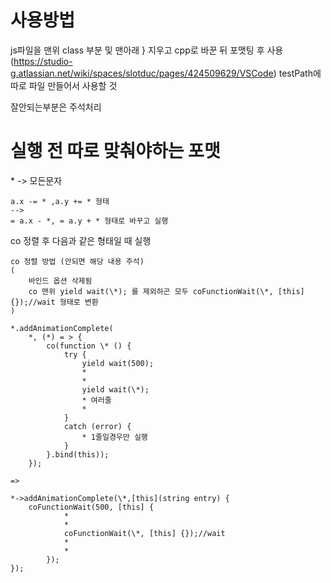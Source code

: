 
# 사용방법
js파일을 맨위 class 부분 및 맨아래 } 지우고 cpp로 바꾼 뒤 
포맷팅 후 사용 (https://studio-g.atlassian.net/wiki/spaces/slotduc/pages/424509629/VSCode)
testPath에 따로 파일 만들어서 사용할 것

잘안되는부분은 주석처리

# 실행 전 따로 맞춰야하는 포맷
\* -> 모든문자


```
a.x -= * ,a.y += * 형태 
--> 
= a.x - *, = a.y + * 형태로 바꾸고 실행
```

co
정렬 후 다음과 같은 형태일 때 실행
```
co 정렬 방법 (안되면 해당 내용 주석)
(
    바인드 옵션 삭제됨
    co 맨위 yield wait(\*); 를 제외하곤 모두 coFunctionWait(\*, [this] {});//wait 형태로 변환
)
```

```
*.addAnimationComplete(
    *, (*) = > {
        co(function \* () {
            try {
                yield wait(500);
                *
                *
                yield wait(\*);
                * 여러줄
                *
            }
            catch (error) {
                * 1줄일경우만 실행
            }
        }.bind(this));
    });

=>

*->addAnimationComplete(\*,[this](string entry) {
    coFunctionWait(500, [this] {
            *
            *
            coFunctionWait(\*, [this] {});//wait
            *
            *
        });
});
```
